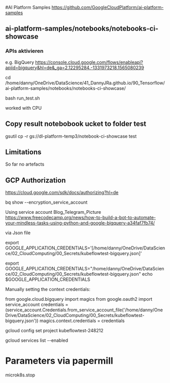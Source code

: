 #AI Platform Samples
https://github.com/GoogleCloudPlatform/ai-platform-samples

## ai-platform-samples/notebooks/notebooks-ci-showcase

### APIs aktivieren
e.g. BigQuery
https://console.cloud.google.com/flows/enableapi?apiid=bigquery&hl=de&_ga=2.12295284.-1331973218.1565080239


cd /home/danny/OneDrive/DataScience/41_DannyJRa.github.io/90_Tensorflow/ai-platform-samples/notebooks/notebooks-ci-showcase/

bash run_test.sh

worked with CPU

## Copy result notebobook ucket to folder test
gsutil cp -r gs://dl-platform-temp3/notebook-ci-showcase test

## Limitations

So far no artefacts

## GCP Authorization
https://cloud.google.com/sdk/docs/authorizing?hl=de

bq show --encryption_service_account

Using service account
Blog_Telegram_Picture
https://www.freecodecamp.org/news/how-to-build-a-bot-to-automate-your-mindless-tasks-using-python-and-google-bigquery-a34faf7fb74/

via Json file

export GOOGLE_APPLICATION_CREDENTIALS='[/home/danny/OneDrive/DataScience/02_CloudComputing/00_Secrets/kubeflowtest-bigquery.json]'

export GOOGLE_APPLICATION_CREDENTIALS="/home/danny/OneDrive/DataScience/02_CloudComputing/00_Secrets/kubeflowtest-bigquery.json"
echo $GOOGLE_APPLICATION_CREDENTIALS


Manually setting the context credentials:

from google.cloud.bigquery import magics
from google.oauth2 import service_account
credentials = (service_account.Credentials.from_service_account_file('/home/danny/OneDrive/DataScience/02_CloudComputing/00_Secrets/kubeflowtest-bigquery.json'))
magics.context.credentials = credentials


gcloud config set project kubeflowtest-248212

gcloud services list --enabled



# Parameters via papermill


microk8s.stop
